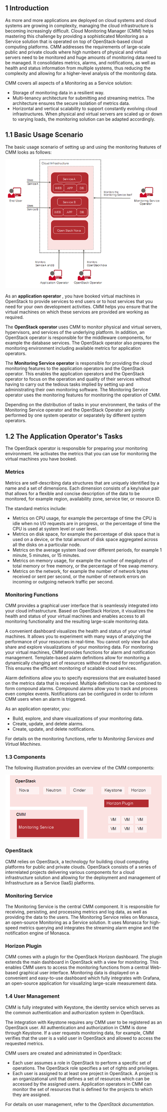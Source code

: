 ## 1 Introduction

As more and more applications are deployed on cloud systems and cloud systems are growing in
complexity, managing the cloud infrastructure is becoming increasingly difficult. Cloud Monitoring
Manager (CMM) helps mastering this challenge by providing a sophisticated Monitoring as a
Service solution that is operated on top of OpenStack-based cloud computing platforms.
CMM addresses the requirements of large-scale public and private clouds where high numbers
of physical and virtual servers need to be monitored and huge amounts of monitoring data need
to be managed. It consolidates metrics, alarms, and notifications, as well as health and status
information from multiple systems, thus reducing the complexity and allowing for a higher-level
analysis of the monitoring data.

CMM covers all aspects of a Monitoring as a Service solution:

- Storage of monitoring data in a resilient way.
- Multi-tenancy architecture for submitting and streaming metrics. The architecture ensures the
  secure isolation of metrics data.
- Horizontal and vertical scalability to support constantly evolving cloud infrastructures. When
  physical and virtual servers are scaled up or down to varying loads, the monitoring solution can
  be adapted accordingly.



## 1.1 Basic Usage Scenario

The basic usage scenario of setting up and using the monitoring features of CMM looks as
follows:

![Basic Usage Scenario](./images/basic-usage-scenario_01.png)

As an **application operator** , you have booked virtual machines in OpenStack to provide services
to end users or to host services that you need for your own development activities. CMM helps
you ensure that the virtual machines on which these services are provided are working as
required.

The **OpenStack operator** uses CMM to monitor physical and virtual servers, hypervisors, and
services of the underlying platform. In addition, an OpenStack operator is responsible for the 
middleware components, for example the database services. The OpenStack operator also prepares the monitoring
environment including available metrics for application operators.

The **Monitoring Service operator** is responsible for providing the cloud monitoring features to the
application operators and the OpenStack operator. This enables the application operators and the
OpenStack operator to focus on the operation and quality of their services without having to carry
out the tedious tasks implied by setting up and administrating their own monitoring software. The
Monitoring Service operator uses the monitoring features for monitoring the operation of
CMM.

Depending on the distribution of tasks in your environment, the tasks of the Monitoring Service
operator and the OpenStack Operator are jointly performed by one system operator or separately
by different system operators.


## 1.2 The Application Operator's Tasks

The OpenStack operator is responsible for preparing your monitoring environment. He activates
the metrics that you can use for monitoring the virtual machines you have booked.


### Metrics

Metrics are self-describing data structures that are uniquely identified by a name and a set of
dimensions. Each dimension consists of a key/value pair that allows for a flexible and concise
description of the data to be monitored, for example region, availability zone, service tier, or
resource ID.

The standard metrics include:

- Metrics on CPU usage, for example the percentage of time the CPU is idle when no I/O
  requests are in progress, or the percentage of time the CPU is used at system level or user
  level.
- Metrics on disk space, for example the percentage of disk space that is used on a device, or
  the total amount of disk space aggregated across all the disks on a particular node.
- Metrics on the average system load over different periods, for example 1 minute, 5 minutes, or
  15 minutes.
- Metrics on memory usage, for example the number of megabytes of total memory or free
  memory, or the percentage of free swap memory.
- Metrics on the network, for example the number of network bytes received or sent per second,
  or the number of network errors on incoming or outgoing network traffic per second.


### Monitoring Functions

CMM provides a graphical user interface that is seamlessly integrated into your cloud
infrastructure. Based on OpenStack Horizon, it visualizes the health and status of your virtual
machines and enables access to all monitoring functionality and the resulting large-scale
monitoring data.

A convenient dashboard visualizes the health and status of your virtual machines. It allows you
to experiment with many ways of analyzing the performance of your resources in real-time. You
cannot only view but also share and explore visualizations of your monitoring data.
For monitoring your virtual machines, CMM provides functions for alarm and notification
management. Template-based alarm definitions allow for monitoring a dynamically changing set
of resources without the need for reconfiguration. This ensures the efficient monitoring of scalable
cloud services.

Alarm definitions allow you to specify expressions that are evaluated based on the metrics data
that is received. Multiple definitions can be combined to form compound alarms. Compound
alarms allow you to track and process even complex events. Notifications can be configured in
order to inform CMM users when an alarm is triggered.

As an application operator, you:

- Build, explore, and share visualizations of your monitoring data.
- Create, update, and delete alarms.
- Create, update, and delete notifications.

For details on the monitoring functions, refer to _Monitoring Services and Virtual Machines_.


### 1.3 Components

The following illustration provides an overview of the CMM components:

![Components](./images/components_01.png)


### OpenStack

CMM relies on OpenStack, a technology for building cloud computing platforms for public
and private clouds. OpenStack consists of a series of interrelated projects delivering various
components for a cloud infrastructure solution and allowing for the deployment and management
of Infrastructure as a Service (IaaS) platforms.


### Monitoring Service

The Monitoring Service is the central CMM component. It is responsible for receiving, persisting,
and processing metrics and log data, as well as providing the data to the users.
The Monitoring Service relies on Monasca, an open-source Monitoring as a Service solution. It
uses Monasca for high-speed metrics querying and integrates the streaming alarm engine and the
notification engine of Monasca.


### Horizon Plugin

CMM comes with a plugin for the OpenStack Horizon dashboard. The plugin extends the main
dashboard in OpenStack with a view for monitoring. This enables CMM users to access the
monitoring functions from a central Web-based graphical user interface.
Monitoring data is displayed on a convenient and easy-to-use dashboard which fully integrates
with Grafana, an open-source application for visualizing large-scale measurement data.


### 1.4 User Management

CMM is fully integrated with Keystone, the identity service which serves as the common
authentication and authorization system in OpenStack.

The integration with Keystone requires any CMM user to be registered as an OpenStack user. All
authentication and authorization in CMM is done through Keystone. If a user requests monitoring
data, for example, CMM verifies that the user is a valid user in OpenStack and allowed to access
the requested metrics.

CMM users are created and administrated in OpenStack:

- Each user assumes a role in OpenStack to perform a specific set of operations. The
  OpenStack role specifies a set of rights and privileges.
- Each user is assigned to at least one project in OpenStack. A project is an organizational unit
  that defines a set of resources which can be accessed by the assigned users.
  Application operators in CMM can monitor the set of resources that is defined for the projects
  to which they are assigned.

For details on user management, refer to the _OpenStack documentation_.
